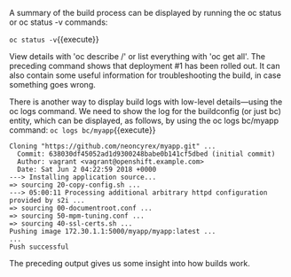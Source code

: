 A summary of the build process can be displayed by running the oc status or oc status -v commands:


`oc status -v`{{execute}}

View details with 'oc describe <resource>/<name>' or list everything with 'oc get all'.
The preceding command shows that deployment #1 has been rolled out. It can also contain some useful information for troubleshooting the build, in case something goes wrong.

There is another way to display build logs with low-level details—using the oc logs command. We need to show the log for the buildconfig (or just bc) entity, which can be displayed, as follows, by using the oc logs bc/myapp command:
`oc logs bc/myapp`{{execute}}

```
Cloning "https://github.com/neoncyrex/myapp.git" ...
  Commit: 638030df45052ad1d9300248babe0b141cf5dbed (initial commit)
  Author: vagrant <vagrant@openshift.example.com>
  Date: Sat Jun 2 04:22:59 2018 +0000
---> Installing application source...
=> sourcing 20-copy-config.sh ...
---> 05:00:11 Processing additional arbitrary httpd configuration provided by s2i ...
=> sourcing 00-documentroot.conf ...
=> sourcing 50-mpm-tuning.conf ...
=> sourcing 40-ssl-certs.sh ...
Pushing image 172.30.1.1:5000/myapp/myapp:latest ...
...
Push successful
```

The preceding output gives us some insight into how builds work.